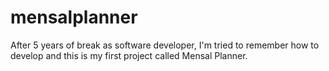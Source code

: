 # mensalplanner
After 5 years of break as software developer, I'm tried to remember how to develop and this is my first project called Mensal Planner. 
